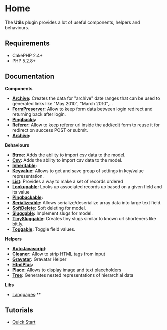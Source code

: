 Home
====

The **Utils** plugin provides a lot of useful components, helpers and behaviours.

Requirements
------------

* CakePHP 2.4+
* PHP 5.2.8+

Documentation
-------------

**Components**

* **[Archive](Documentation/Components/Archive-Component.md):** Creates the data for "archive" date ranges that can be used to generated links like "May 2010", "March 2010",...
* **[FormPreserver](Documentation/Components/Form-Preserver-Component.md):** Allow to keep form data between login redirect and returning back after login.
* **[Pingbacks](Documentation/Components/Pingbacks-Component.md):**
* **[Referer](Documentation/Components/Referer-Component.md):** Allow to keep referer url inside the add/edit form to reuse it for redirect on success POST or submit.
* **[Archive](Documentation/Components/Utils-Component.md):**

**Behaviours**

* **[Btree](Documentation/Behaviors/Btree-Behavior.md):** Adds the ability to import csv data to the model.
* **[Csv](Documentation/Behaviors/Csv-Behavior.md):** Adds the ability to import csv data to the model.
* **[Inheritable](Documentation/Behaviors/Inheritable-Behavior.md):**
* **[Keyvalue](Documentation/Behaviors/Keyvalue-Behavior.md):** Allows to get and save group of settings in key/value representation.
* **[List](Documentation/Behaviors/List-Behavior.md):** Provides a way to make a set of records ordered
* **[Lookupable](Documentation/Behaviors/Lookupable-Behavior.md):** Looks up associated records up based on a given field and its value
* **[Pingbackable](Documentation/Behaviors/Pingbackable-Behavior.md):**
* **[Serializeable](Documentation/Behaviors/Serializeable-Behavior.md):** Allows serialize/deserialize array data into large text field.
* **[SoftDelete](Documentation/Behaviors/Soft-Delete-Behavior.md):** Soft deleting for model.
* **[Sluggable](Documentation/Behaviors/Sluggable-Behavior.md):** Implement slugs for model.
* **[TinySluggable](Documentation/Behaviors/Tiny-Sluggable-Behavior.md):** Creates tiny slugs similar to known url shorteners like bit.ly.
* **[Toggable](Documentation/Behaviors/Toggable-Behavior.md):** Toggle field values.

**Helpers**

* **[AutoJavascript](Documentation/Behaviours/Auto-Javascript-Helper.md):**
* **[Cleaner](Documentation/Behaviours/Cleaner-Helper.md):** Allow to strip HTML tags from input
* **[Gravatar](Documentation/Behaviours/Gravatar-Helper.md):** Gravatar Helper
* **[HtmlPlus](Documentation/Behaviours/Html-Plus-Helper.md):**
* **[Place](Documentation/Behaviours/Place-Helper.md):** Allows to display image and text placeholders
* **[Tree](Documentation/Behaviours/Tree-Helper.md):** Generates nested representations of hierarchial data

**Libs**

* [Languages](Documentation/Libs/Languages.md):**

Tutorials
---------

* [Quick Start](Tutorials/Quick-Start.md)
